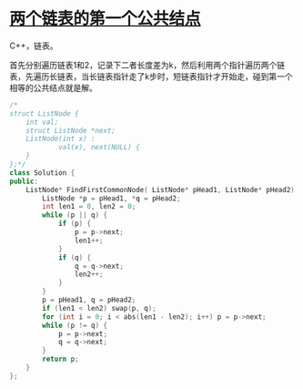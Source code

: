 # [两个链表的第一个公共结点](https://www.nowcoder.com/practice/6ab1d9a29e88450685099d45c9e31e46?tpId=13&tqId=11189&tPage=2&rp=2&ru=/ta/coding-interviews&qru=/ta/coding-interviews/question-ranking )

C++，链表。

首先分别遍历链表1和2，记录下二者长度差为k，然后利用两个指针遍历两个链表，先遍历长链表，当长链表指针走了k步时，短链表指针才开始走，碰到第一个相等的公共结点就是解。 

```cpp
/*
struct ListNode {
	int val;
	struct ListNode *next;
	ListNode(int x) :
			val(x), next(NULL) {
	}
};*/
class Solution {
public:
    ListNode* FindFirstCommonNode( ListNode* pHead1, ListNode* pHead2) {
        ListNode *p = pHead1, *q = pHead2;
        int len1 = 0, len2 = 0;
        while (p || q) {
            if (p) {
                p = p->next;
                len1++;
            }
            if (q) {
                q = q->next;
                len2++;
            }
        }
        p = pHead1, q = pHead2;
        if (len1 < len2) swap(p, q);
        for (int i = 0; i < abs(len1 - len2); i++) p = p->next;
        while (p != q) {
            p = p->next;
            q = q->next;
        }
        return p;
    }
};
```

